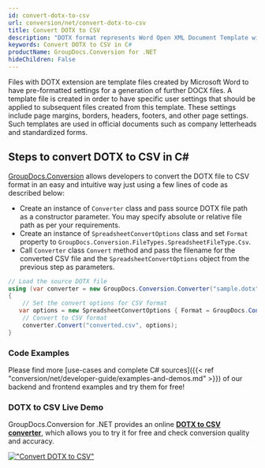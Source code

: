 ```yaml
---
id: convert-dotx-to-csv
url: conversion/net/convert-dotx-to-csv
title: Convert DOTX to CSV
description: "DOTX format represents Word Open XML Document Template with .dotx extension. Learn how to convert DOTX to CSV file programmatically in C# language using GroupDocs.Conversion for .NET library."
keywords: Convert DOTX to CSV in C#
productName: GroupDocs.Conversion for .NET
hideChildren: False
---
```


Files with DOTX extension are template files created by Microsoft Word to have pre-formatted settings for a generation of further DOCX files. A template file is created in order to have specific user settings that should be applied to subsequent files created from this template. These settings include page margins, borders, headers, footers, and other page settings. Such templates are used in official documents such as company letterheads and standardized forms.

## Steps to convert DOTX to CSV in C#

[GroupDocs.Conversion](https://products.groupdocs.com/conversion/net) allows developers to convert the DOTX file to CSV format in an easy and intuitive way just using a few lines of code as described below:

* Create an instance of `Converter` class and pass source DOTX file path as a constructor parameter. You may specify absolute or relative file path as per your requirements. 
* Create an instance of `SpreadsheetConvertOptions` class and set `Format` property to `GroupDocs.Conversion.FileTypes.SpreadsheetFileType.Csv`.
* Call `Converter` class `Convert` method and pass the filename for the converted CSV file and the `SpreadsheetConvertOptions` object from the previous step as parameters.

```csharp
// Load the source DOTX file
using (var converter = new GroupDocs.Conversion.Converter("sample.dotx"))
{
    // Set the convert options for CSV format
   var options = new SpreadsheetConvertOptions { Format = GroupDocs.Conversion.FileTypes.SpreadsheetFileType.Csv };
    // Convert to CSV format
    converter.Convert("converted.csv", options);
}
```

### Code Examples

Please find more [use-cases and complete C# sources]({{< ref "conversion/net/developer-guide/examples-and-demos.md" >}}) of our backend and frontend examples and try them for free!

### DOTX to CSV Live Demo

GroupDocs.Conversion for .NET provides an online [**DOTX to CSV converter**](https://products.groupdocs.app/conversion/dotx-to-csv), which allows you to try it for free and check conversion quality and accuracy.

[!["Convert DOTX to CSV"](conversion/net/images/convert-to-csv/convert-dotx-to-csv.png)](https://products.groupdocs.app/conversion/dotx-to-csv)